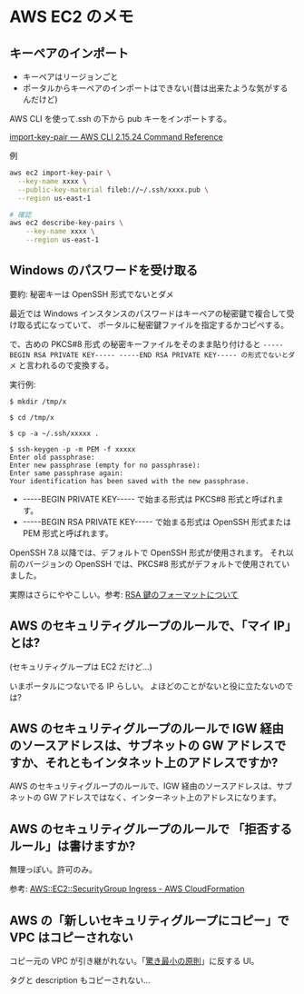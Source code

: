 # AWS EC2 のメモ

## キーペアのインポート

- キーペアはリージョンごと
- ポータルからキーペアのインポートはできない(昔は出来たような気がするんだけど)

AWS CLI を使って.ssh の下から pub キーをインポートする。

[import-key-pair — AWS CLI 2.15.24 Command Reference](https://awscli.amazonaws.com/v2/documentation/api/latest/reference/ec2/import-key-pair.html)

例

```bash
aws ec2 import-key-pair \
  --key-name xxxx \
  --public-key-material fileb://~/.ssh/xxxx.pub \
  --region us-east-1

# 確認
aws ec2 describe-key-pairs \
    --key-name xxxx \
    --region us-east-1
```

## Windows のパスワードを受け取る

要約: 秘密キーは OpenSSH 形式でないとダメ

最近では Windows インスタンスのパスワードはキーペアの秘密鍵で複合して受け取る式になっていて、
ポータルに秘密鍵ファイルを指定するかコピペする。

で、古めの PKCS#8 形式 の秘密キーファイルをそのまま貼り付けると
`-----BEGIN RSA PRIVATE KEY----- -----END RSA PRIVATE KEY----- の形式でないとダメ`
と言われるので変換する。

実行例:

```terminal
$ mkdir /tmp/x

$ cd /tmp/x

$ cp -a ~/.ssh/xxxxx .

$ ssh-keygen -p -m PEM -f xxxxx
Enter old passphrase:
Enter new passphrase (empty for no passphrase):
Enter same passphrase again:
Your identification has been saved with the new passphrase.
```

- -----BEGIN PRIVATE KEY----- で始まる形式は PKCS#8 形式と呼ばれます。
- -----BEGIN RSA PRIVATE KEY----- で始まる形式は OpenSSH 形式または PEM 形式と呼ばれます。

OpenSSH 7.8 以降では、デフォルトで OpenSSH 形式が使用されます。
それ以前のバージョンの OpenSSH では、PKCS#8 形式がデフォルトで使用されていました。

実際はさらにややこしい。参考: [RSA 鍵のフォーマットについて](https://zenn.dev/htlsne/articles/rsa-key-format)

## AWS のセキュリティグループのルールで、「マイ IP」とは?

(セキュリティグループは EC2 だけど...)

いまポータルにつないでる IP らしい。
よほどのことがないと役に立たないのでは?

## AWS のセキュリティグループのルールで IGW 経由のソースアドレスは、サブネットの GW アドレスですか、それともインタネット上のアドレスですか?

AWS のセキュリティグループのルールで、IGW 経由のソースアドレスは、サブネットの GW アドレスではなく、インターネット上のアドレスになります。

## AWS のセキュリティグループのルールで 「拒否するルール」は書けますか?

無理っぽい。許可のみ。

参考: [AWS::EC2::SecurityGroup Ingress - AWS CloudFormation](https://docs.aws.amazon.com/AWSCloudFormation/latest/UserGuide/aws-properties-ec2-securitygroup-ingress.html)

## AWS の「新しいセキュリティグループにコピー」で VPC はコピーされない

コピー元の VPC が引き継がれない。「[驚き最小の原則](https://ja.wikipedia.org/wiki/%E9%A9%9A%E3%81%8D%E6%9C%80%E5%B0%8F%E3%81%AE%E5%8E%9F%E5%89%87)」に反する UI。

タグと description もコピーされない...
